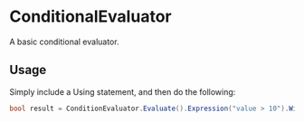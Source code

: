 # ConditionalEvaluator
A basic conditional evaluator.

## Usage

Simply include a Using statement, and then do the following:

```csharp
bool result = ConditionEvaluator.Evaluate().Expression("value > 10").WithValue(18);
```